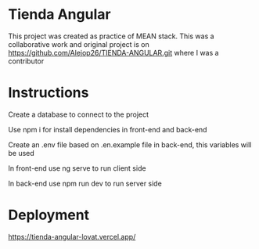 # Tienda Angular
This project was created as practice of MEAN stack. This was a collaborative work and original project is on https://github.com/Alejop26/TIENDA-ANGULAR.git where I was a contributor

# Instructions
Create a database to connect to the project

Use npm i for install dependencies in front-end and back-end

Create an .env file based on .en.example file in back-end, this variables will be used

In front-end use ng serve to run client side

In back-end use npm run dev to run server side

# Deployment
https://tienda-angular-lovat.vercel.app/
